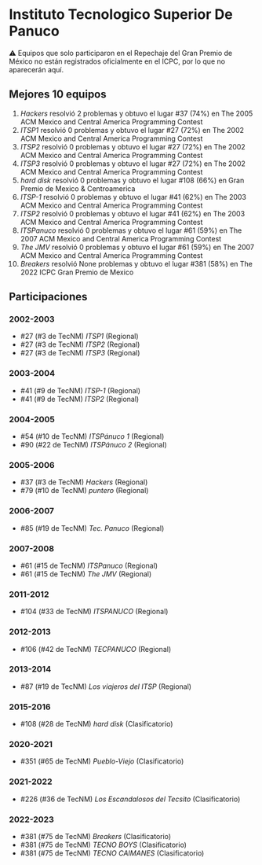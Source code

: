 # Instituto Tecnologico Superior De Panuco

:warning: Equipos que solo participaron en el Repechaje del Gran Premio de México no están registrados oficialmente en el ICPC, por lo que no aparecerán aquí.

## Mejores 10 equipos

1. _Hackers_ resolvió 2 problemas y obtuvo el lugar #37 (74%) en The 2005 ACM Mexico and Central America Programming Contest
1. _ITSP1_ resolvió 0 problemas y obtuvo el lugar #27 (72%) en The 2002 ACM Mexico and Central America Programming Contest
1. _ITSP2_ resolvió 0 problemas y obtuvo el lugar #27 (72%) en The 2002 ACM Mexico and Central America Programming Contest
1. _ITSP3_ resolvió 0 problemas y obtuvo el lugar #27 (72%) en The 2002 ACM Mexico and Central America Programming Contest
1. _hard disk_ resolvió 0 problemas y obtuvo el lugar #108 (66%) en Gran Premio de Mexico & Centroamerica
1. _ITSP-1_ resolvió 0 problemas y obtuvo el lugar #41 (62%) en The 2003 ACM Mexico and Central America Programming Contest
1. _ITSP2_ resolvió 0 problemas y obtuvo el lugar #41 (62%) en The 2003 ACM Mexico and Central America Programming Contest
1. _ITSPanuco_ resolvió 0 problemas y obtuvo el lugar #61 (59%) en The 2007 ACM Mexico and Central America Programming Contest
1. _The JMV_ resolvió 0 problemas y obtuvo el lugar #61 (59%) en The 2007 ACM Mexico and Central America Programming Contest
1. _Breakers_ resolvió None problemas y obtuvo el lugar #381 (58%) en The 2022 ICPC Gran Premio de Mexico

## Participaciones

### 2002-2003

- #27 (#3 de TecNM) _ITSP1_ (Regional)
- #27 (#3 de TecNM) _ITSP2_ (Regional)
- #27 (#3 de TecNM) _ITSP3_ (Regional)

### 2003-2004

- #41 (#9 de TecNM) _ITSP-1_ (Regional)
- #41 (#9 de TecNM) _ITSP2_ (Regional)

### 2004-2005

- #54 (#10 de TecNM) _ITSPánuco 1_ (Regional)
- #90 (#22 de TecNM) _ITSPánuco 2_ (Regional)

### 2005-2006

- #37 (#3 de TecNM) _Hackers_ (Regional)
- #79 (#10 de TecNM) _puntero_ (Regional)

### 2006-2007

- #85 (#19 de TecNM) _Tec. Panuco_ (Regional)

### 2007-2008

- #61 (#15 de TecNM) _ITSPanuco_ (Regional)
- #61 (#15 de TecNM) _The JMV_ (Regional)

### 2011-2012

- #104 (#33 de TecNM) _ITSPANUCO_ (Regional)

### 2012-2013

- #106 (#42 de TecNM) _TECPANUCO_ (Regional)

### 2013-2014

- #87 (#19 de TecNM) _Los viajeros del ITSP_ (Regional)

### 2015-2016

- #108 (#28 de TecNM) _hard disk_ (Clasificatorio)

### 2020-2021

- #351 (#65 de TecNM) _Pueblo-Viejo_ (Clasificatorio)

### 2021-2022

- #226 (#36 de TecNM) _Los Escandalosos del Tecsito_ (Clasificatorio)

### 2022-2023

- #381 (#75 de TecNM) _Breakers_ (Clasificatorio)
- #381 (#75 de TecNM) _TECNO BOYS_ (Clasificatorio)
- #381 (#75 de TecNM) _TECNO CAIMANES_ (Clasificatorio)



